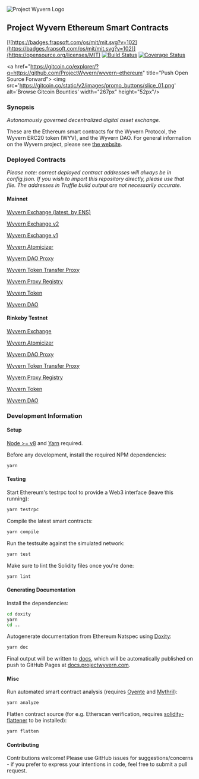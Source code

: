 ![Project Wyvern Logo](https://media.githubusercontent.com/media/ProjectWyvern/wyvern-branding/master/logo/logo-square-red-transparent-200x200.png?raw=true "Project Wyvern Logo")

## Project Wyvern Ethereum Smart Contracts

[![https://badges.frapsoft.com/os/mit/mit.svg?v=102](https://badges.frapsoft.com/os/mit/mit.svg?v=102)](https://opensource.org/licenses/MIT) [![Build Status](https://travis-ci.org/ProjectWyvern/wyvern-ethereum.svg?branch=master)](https://travis-ci.org/ProjectWyvern/wyvern-ethereum) [![Coverage Status](https://coveralls.io/repos/github/ProjectWyvern/wyvern-ethereum/badge.svg?branch=master)](https://coveralls.io/github/ProjectWyvern/wyvern-ethereum?branch=master)

<a href="https://gitcoin.co/explorer/?q=https://github.com/ProjectWyvern/wyvern-ethereum" title=”Push Open Source Forward”>
  <img src='https://gitcoin.co/static/v2/images/promo_buttons/slice_01.png' alt=’Browse Gitcoin Bounties’ width="267px" height="52px"/>
</a>

### Synopsis

*Autonomously governed decentralized digital asset exchange.*

These are the Ethereum smart contracts for the Wyvern Protocol, the Wyvern ERC20 token (WYV), and the Wyvern DAO. For general information on the Wyvern project, please see [the website](https://projectwyvern.com).

### Deployed Contracts

*Please note: correct deployed contract addresses will always be in config.json. If you wish to import this repository directly, please use that file. The addresses in Truffle build output are not necessarily accurate.*

#### Mainnet

[Wyvern Exchange (latest, by ENS)](https://etherscan.io/address/wyvernexchange.eth)

[Wyvern Exchange v2](https://etherscan.io/address/0xb5aa1fb7027290d6d5cbbe3b1aecd5317fa582ec)

[Wyvern Exchange v1](https://etherscan.io/address/0xf14f06e227C015b398b8069314F4B8d1d7022c9e)

[Wyvern Atomicizer](https://etherscan.io/address/wyvernatomicizer.eth)

[Wyvern DAO Proxy](https://etherscan.io/address/wyverndaoproxy.eth)

[Wyvern Token Transfer Proxy](https://etherscan.io/address/0x9a33a92b408b07d3be90e9828731b21a7d794af4)

[Wyvern Proxy Registry](https://etherscan.io/address/wyvernproxyregistry.eth)

[Wyvern Token](https://etherscan.io/address/wyverntoken.eth)

[Wyvern DAO](https://etherscan.io/address/wyverndao.eth)

#### Rinkeby Testnet

[Wyvern Exchange](https://rinkeby.etherscan.io/address/0x62ee01ead092092f530bf5daba8d400fb33a5552)

[Wyvern Atomicizer](https://rinkeby.etherscan.io/address/0x147b37da892e4dd6442c4bf640126bad32ec90e9)

[Wyvern DAO Proxy](https://rinkeby.etherscan.io/address/0x2a86feeada21162d49ded01c8829be6617e819a3)

[Wyvern Token Transfer Proxy](https://rinkeby.etherscan.io/address/0xd0f8606bb69e8b898b3643d06755a27a42e93ae0)

[Wyvern Proxy Registry](https://rinkeby.etherscan.io/address/0xfcd04fb983ca034bb9c4c4429d1b52e78a867425)

[Wyvern Token](https://rinkeby.etherscan.io/address/0xd1be358dab323802a3c469b0787476fdcb8af5d6)

[Wyvern DAO](https://rinkeby.etherscan.io/address/0x1b4c767502d01deee83af491c946b469e0620e30)

### Development Information

#### Setup

[Node >= v8](https://nodejs.org/en/) and [Yarn](https://yarnpkg.com/en/) required.

Before any development, install the required NPM dependencies:

```bash
yarn
```

#### Testing

Start Ethereum's testrpc tool to provide a Web3 interface (leave this running):

```bash
yarn testrpc
```

Compile the latest smart contracts:

```bash
yarn compile
```

Run the testsuite against the simulated network:

```bash
yarn test
```

Make sure to lint the Solidity files once you're done:

```bash
yarn lint
```

#### Generating Documentation

Install the dependencies:

```bash
cd doxity
yarn
cd ..
```

Autogenerate documentation from Ethereum Natspec using [Doxity](https://github.com/DigixGlobal/doxity):

```bash
yarn doc
```

Final output will be written to [docs](docs), which will be automatically published on push to GitHub Pages at [docs.projectwyvern.com](https://docs.projectwyvern.com).

#### Misc

Run automated smart contract analysis (requires [Oyente](https://github.com/melonproject/oyente) and [Mythril](https://github.com/ConsenSys/mythril)):

```bash
yarn analyze
```

Flatten contract source (for e.g. Etherscan verification, requires [solidity-flattener](https://github.com/BlockCatIO/solidity-flattener) to be installed):
```bash
yarn flatten
```

#### Contributing

Contributions welcome! Please use GitHub issues for suggestions/concerns - if you prefer to express your intentions in code, feel free to submit a pull request.
